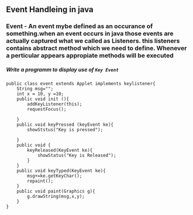 ## Event Handleing in java
### **Event** - An event mybe defined as an occurance of something.when an event occurs in java those events are actually captured what we called as Listeners. this listeners contains abstract method which we need to define. Whenever a perticular appears appropiate methods will be executed

##### Write a programm to display use of `Key Event`
```
public class event extends Applet implements keylistener{
    String msg="";
    int x = 10, y =10;
    public void init (){
        addKeyListener(this);
        requestFocus();

    }
    public void keyPressed (keyEvent ke){
        showStstus("Key is pressed");

    }
    public void {
        keyReleased(KeyEvent ke){
            showStatus("Key is Released");
        }
    }
    public void keyTyped(KeyEvent ke){
        msg+=ke.getKeyChar();
        repaint();
    }
    public void paint(Graphics g){
        g.drawString(msg,x,y);
    }
}

```
